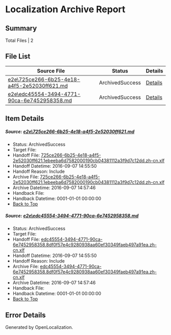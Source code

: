 # <a name='report-top'></a> Localization Archive Report

## Summary
 Total Files | 2

## File List
 Source File | Status | Details 
 ----------- | ------ | ------- 
 [e2e\725ce266-6b25-4e18-a4f5-2e52030ff621.md](https://github.com/OpenLocalizationTestOrg/ol-test0/blob/c331eaa1089c83e35471206ff9a77accb105ece7/e2e/725ce266-6b25-4e18-a4f5-2e52030ff621.md) | ArchivedSuccess | [Details](#cd32d0c3f491262a0c82ed01d0e765e943d8d64e1)
 [e2e\edc45554-3494-4771-90ca-6e7452958358.md](https://github.com/OpenLocalizationTestOrg/ol-test0/blob/c331eaa1089c83e35471206ff9a77accb105ece7/e2e/edc45554-3494-4771-90ca-6e7452958358.md) | ArchivedSuccess | [Details](#ca947acab82a59d7665b001158f0a02b829232ed2)

## Item Details
##### <a name='cd32d0c3f491262a0c82ed01d0e765e943d8d64e1'></a> Source: [e2e\725ce266-6b25-4e18-a4f5-2e52030ff621.md](https://github.com/OpenLocalizationTestOrg/ol-test0/blob/c331eaa1089c83e35471206ff9a77accb105ece7/e2e/725ce266-6b25-4e18-a4f5-2e52030ff621.md)
* Status: ArchivedSuccess
* Target File: 
* Handoff File: [725ce266-6b25-4e18-a4f5-2e52030ff621.1ebeeba6d7582000190cb04381112a3f9d7c12dd.zh-cn.xlf](https://github.com/OpenLocalizationTestOrg/ol-test0-handoff/blob/3988b656feb0e495457fd174d6552f5590005f1a/ol-handoff/OpenLocalizationTestOrg/ol-test0-zhcn/yuwzho/ht/725ce266-6b25-4e18-a4f5-2e52030ff621.1ebeeba6d7582000190cb04381112a3f9d7c12dd.zh-cn.xlf)
* Handoff Datetime: 2016-09-07 14:55:50
* Handoff Reason: Include
* Archive File: [725ce266-6b25-4e18-a4f5-2e52030ff621.1ebeeba6d7582000190cb04381112a3f9d7c12dd.zh-cn.xlf](https://github.com/OpenLocalizationTestOrg/ol-test0-handoff/blob/597758b3fb4b1ca36370824d21e691844644adc5/ol-archive/OpenLocalizationTestOrg/ol-test0-zhcn/yuwzho/ht/725ce266-6b25-4e18-a4f5-2e52030ff621.1ebeeba6d7582000190cb04381112a3f9d7c12dd.zh-cn.xlf)
* Archive Datetime: 2016-09-07 14:57:46
* Handback File: 
* Handback Datetime: 0001-01-01 00:00:00
* [Back to Top](#report-top)

##### <a name='ca947acab82a59d7665b001158f0a02b829232ed2'></a> Source: [e2e\edc45554-3494-4771-90ca-6e7452958358.md](https://github.com/OpenLocalizationTestOrg/ol-test0/blob/c331eaa1089c83e35471206ff9a77accb105ece7/e2e/edc45554-3494-4771-90ca-6e7452958358.md)
* Status: ArchivedSuccess
* Target File: 
* Handoff File: [edc45554-3494-4771-90ca-6e7452958358.8df0f57e4c9280938aa60ef30349faeb497a91ea.zh-cn.xlf](https://github.com/OpenLocalizationTestOrg/ol-test0-handoff/blob/3988b656feb0e495457fd174d6552f5590005f1a/ol-handoff/OpenLocalizationTestOrg/ol-test0-zhcn/yuwzho/ht/edc45554-3494-4771-90ca-6e7452958358.8df0f57e4c9280938aa60ef30349faeb497a91ea.zh-cn.xlf)
* Handoff Datetime: 2016-09-07 14:55:50
* Handoff Reason: Include
* Archive File: [edc45554-3494-4771-90ca-6e7452958358.8df0f57e4c9280938aa60ef30349faeb497a91ea.zh-cn.xlf](https://github.com/OpenLocalizationTestOrg/ol-test0-handoff/blob/597758b3fb4b1ca36370824d21e691844644adc5/ol-archive/OpenLocalizationTestOrg/ol-test0-zhcn/yuwzho/ht/edc45554-3494-4771-90ca-6e7452958358.8df0f57e4c9280938aa60ef30349faeb497a91ea.zh-cn.xlf)
* Archive Datetime: 2016-09-07 14:57:46
* Handback File: 
* Handback Datetime: 0001-01-01 00:00:00
* [Back to Top](#report-top)


## Error Details

Generated by OpenLocalization.
